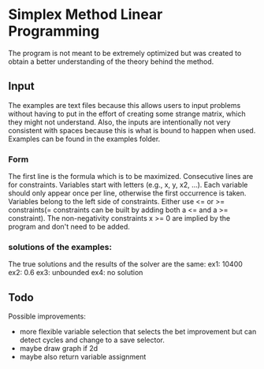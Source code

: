 # Simplex Method Linear Programming
The program is not meant to be extremely optimized but was created to obtain a better understanding of the theory behind the method.
## Input
The examples are text files because this allows users to input problems without having to put in the effort of creating some strange matrix, which they might not understand. 
Also, the inputs are intentionally not very consistent with spaces because this is what is bound to happen when used.
Examples can be found in the examples folder.

### Form
The first line is the formula which is to be maximized. Consecutive lines are for constraints. Variables start with letters (e.g., x, y, x2, ...). Each variable should only appear once per line, otherwise the first occurrence is taken. Variables belong to the left side of constraints. Either use <= or >= constraints(= constraints can be built by adding both a <= and a >= constraint). The non-negativity constraints x >= 0 are implied by the program and don't need to be added.

### solutions of the examples:
The true solutions and the results of the solver are the same:
ex1: 10400
ex2: 0.6
ex3: unbounded
ex4: no solution

## Todo
Possible improvements:
- more flexible variable selection that selects the bet improvement but can detect cycles and change to a save selector.
- maybe draw graph if 2d
- maybe also return variable assignment